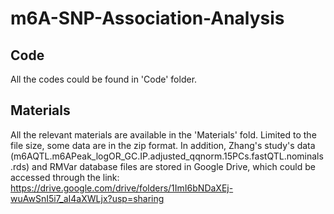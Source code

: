 # m6A-SNP-Association-Analysis

## Code
All the codes could be found in 'Code' folder.

## Materials
All the relevant materials are available in the 'Materials' fold. Limited to the file size, some data are in the zip format. In addition, Zhang's study's data (m6AQTL.m6APeak_logOR_GC.IP.adjusted_qqnorm.15PCs.fastQTL.nominals.rds) and RMVar database files are stored in Google Drive, which could be accessed through the link: https://drive.google.com/drive/folders/1ImI6bNDaXEj-wuAwSnI5i7_aI4aXWLjx?usp=sharing
